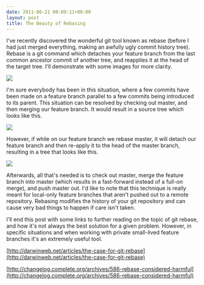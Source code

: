 ```yaml
---
date: 2011-06-21 00:09:11+00:00
layout: post
title: The Beauty of Rebasing
---
```


I've recently discovered the wonderful git tool known as rebase (before I had
just merged everything, making an awfully ugly commit history tree). Rebase is a
git command which detaches your feature branch from the last common ancestor
commit of another tree, and reapplies it at the head of the target tree. I'll
demonstrate with some images for more clarity.

[![](http://bpace.info/wp-content/uploads/2011/06/1.png)](http://bpace.info/wp-content/uploads/2011/06/1.png)

I'm sure everybody has been in this situation, where a few commits have been
made on a feature branch parallel to a few commits being introduced to its
parent. This situation can be resolved by checking out master, and then merging
our feature branch. It would result in a source tree which looks like this.

[![](http://bpace.info/wp-content/uploads/2011/06/2.png)](http://bpace.info/wp-content/uploads/2011/06/2.png)

However, if while on our feature branch we rebase master, it will detach our
feature branch and then re-apply it to the head of the master branch, resulting
in a tree that looks like this.

[![](http://bpace.info/wp-content/uploads/2011/06/3.png)](http://bpace.info/wp-content/uploads/2011/06/3.png)

Afterwards, all that's needed is to check out master, merge the feature branch
into master (which results in a fast-forward instead of a full-on merge), and
push master out. I'd like to note that this technique is really meant for
local-only feature branches that aren't pushed out to a remote repository.
Rebasing modifies the history of your git repository and can cause very bad
things to happen if care isn't taken.

I'll end this post with some links to further reading on the topic of git
rebase, and how it's not always the best solution for a given problem. However,
in specific situations and when working with private small-lived feature
branches it's an extremely useful tool.

[http://darwinweb.net/articles/the-case-for-git-rebase](http://darwinweb.net/articles/the-case-for-git-rebase)

[http://changelog.complete.org/archives/586-rebase-considered-harmful](http://changelog.complete.org/archives/586-rebase-considered-harmful)
